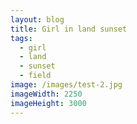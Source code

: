```yaml
---
layout: blog
title: Girl in land sunset
tags:
  - girl
  - land
  - sunset
  - field
image: /images/test-2.jpg
imageWidth: 2250
imageHeight: 3000
---
```

